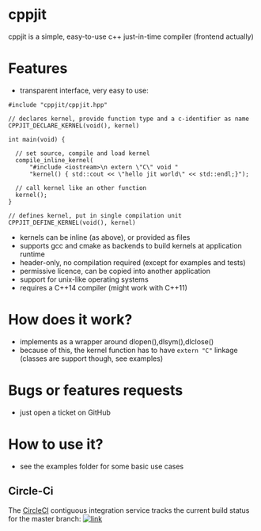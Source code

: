 # cppjit

cppjit is a simple, easy-to-use c++ just-in-time compiler (frontend actually)

# Features

* transparent interface, very easy to use:
```
#include "cppjit/cppjit.hpp"

// declares kernel, provide function type and a c-identifier as name
CPPJIT_DECLARE_KERNEL(void(), kernel)

int main(void) {

  // set source, compile and load kernel
  compile_inline_kernel(
      "#include <iostream>\n extern \"C\" void "
      "kernel() { std::cout << \"hello jit world\" << std::endl;}");

  // call kernel like an other function
  kernel();
}

// defines kernel, put in single compilation unit
CPPJIT_DEFINE_KERNEL(void(), kernel)
```
* kernels can be inline (as above), or provided as files
* supports gcc and cmake as backends to build kernels at application runtime
* header-only, no compilation required (except for examples and tests) 
* permissive licence, can be copied into another application
* support for unix-like operating systems
* requires a C++14 compiler (might work with C++11)

# How does it work?
* implements as a wrapper around dlopen(),dlsym(),dlclose()
* because of this, the kernel function has to have `extern "C"` linkage (classes are support though, see examples)

# Bugs or features requests
* just open a ticket on GitHub

# How to use it?
* see the examples folder for some basic use cases

## Circle-Ci

The [CircleCI](https://circleci.com/gh/STEllAR-GROUP/octotiger) contiguous
integration service tracks the current build status for the master branch: [![link](https://circleci.com/gh/DavidPfander-UniStuttgart/cppjit/tree/master.svg?style=svg)](https://circleci.com/gh/DavidPfander-UniStuttgart/cppjit/tree/master)
